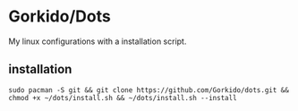 # Gorkido/Dots
My linux configurations with a installation script.
  
## installation
```
sudo pacman -S git && git clone https://github.com/Gorkido/dots.git && chmod +x ~/dots/install.sh && ~/dots/install.sh --install
```
